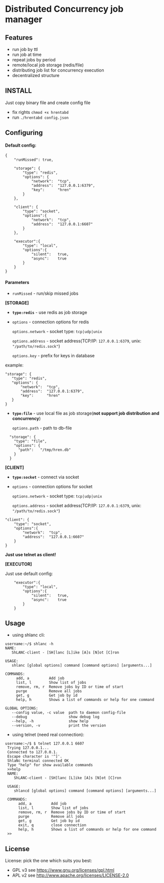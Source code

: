 Distributed Concurrency job manager
=============================

Features
--------
 - run job by ttl
 - run job at time
 - repeat jobs by period
 - remote/local job storage (redis/file)
 - distributing job list for concurrency execution
 - decentralized structure
 
 
INSTALL
-------

Just copy binary file and create config file

- fix rights `chmod +x hrentabd`
- run `./hrentabd config.json` 


Configuring
-----------


#### Default config:
```
{
	"runMissed": true,

	"storage": {
		"type": "redis",
		"options": {
			"network":  "tcp",
			"address":  "127.0.0.1:6379",
			"key":      "hren"
		}
	},

	"client": {
		"type": "socket",
		"options":{
			"network":  "tcp",
			"address":  "127.0.0.1:6607"
		}
	},

	"executor":{
		"type": "local",
		"options":{
			"silent":   true,
			"async":    true
		}
	}
}
```


#### Parameters

- `runMissed` - run/skip missed jobs

**[STORAGE]**


- **`type:redis`** - use redis as job storage

- `options` - connection options for redis
    
	`options.network` - socket type: `tcp|udp|unix`
    
    `options.address` - socket address(TCP/IP: `127.0.0.1:6379`, unix: `"/path/to/redis.sock"`)
    
    `options.key` - prefix for keys in database

example:
 ```	
"storage": {
    "type": "redis",
    "options": {
        "network":  "tcp",
        "address":  "127.0.0.1:6379",
        "key":      "hren"
    }
}
```

- **`type:file`** - use local file as job storage(**not support job distribution and concurrency**)

    `options.path` - path to db-file


```
  "storage": {
    "type": "file",
    "options": {
      "path":   "/tmp/hren.db"
    }
  }
```
 

**[CLIENT]**

- **`type:socket`** - connect via socket
- `options` - connection options for socket
    
	`options.network` - socket type: `tcp|udp|unix`
    
    `options.address` - socket address(TCP/IP: `127.0.0.1:6379`, unix: `"/path/to/redis.sock"`)

```
"client": {
    "type": "socket",
    "options":{
        "network":  "tcp",
        "address":  "127.0.0.1:6607"
    }
}
```
**Just use telnet as client!**


**[EXECUTOR]**

Just use default config:
```
	"executor":{
		"type": "local",
		"options":{
			"silent":   true,
			"async":    true
		}
	}
```


Usage
--------------

- using shlanc cli:

```
username:~/$ shlanc -h
NAME:
   ShLANC-client - [SH]lanc [L]ike [A]s [N]ot [C]ron

USAGE:
   shlanc [global options] command [command options] [arguments...]

COMMANDS:
     add, a         Add job
     list, l        Show list of jobs
     remove, rm, r  Remove jobs by ID or time of start
     purge          Remove all jobs
     get, g         Get job by id
     help, h        Shows a list of commands or help for one command

GLOBAL OPTIONS:
   --config value, -c value  path to daemon config-file
   --debug                   show debug log
   --help, -h                show help
   --version, -v             print the version
```

- using telnet (need real connection):
```
username:~/$ $ telnet 127.0.0.1 6607
 Trying 127.0.0.1...
 Connected to 127.0.0.1.
 Escape character is '^]'.
 ShlaNc terminal connected OK
 Type "help" for show available commands
 >>help
 NAME:
    ShLANC-client - [SH]lanc [L]ike [A]s [N]ot [C]ron

 USAGE:
    shlancd [global options] command [command options] [arguments...]

 COMMANDS:
      add, a         Add job
      list, l        Show list of jobs
      remove, rm, r  Remove jobs by ID or time of start
      purge          Remove all jobs
      get, g         Get job by id
      exit, q        close connection
      help, h        Shows a list of commands or help for one command
 >>
```


License
-------

License: pick the one which suits you best:

- GPL v3 see <https://www.gnu.org/licenses/gpl.html>
- APL v2 see <http://www.apache.org/licenses/LICENSE-2.0>
